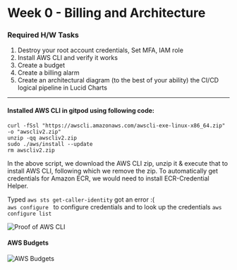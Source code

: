 # Week 0 - Billing and Architecture
### Required H/W Tasks

<ol>
 <li> Destroy your root account credentials, Set MFA, IAM role</li>
 <li> Install AWS CLI and verify it works </li>
 <li> Create a budget </li>
 <li> Create a billing alarm </li>
 <li>Create an architectural diagram (to the best of your ability) the CI/CD logical pipeline in Lucid Charts</li>
 
</ol>

---

#### Installed AWS CLI in gitpod using following code:

```
curl -fSsl "https://awscli.amazonaws.com/awscli-exe-linux-x86_64.zip" -o "awscliv2.zip"
unzip -qq awscliv2.zip
sudo ./aws/install --update
rm awscliv2.zip
```

In the above script, we download the AWS CLI zip, unzip it & execute that to install AWS CLI, following which we remove the zip. To automatically get credentials for Amazon ECR, we would need to install ECR-Credential Helper.

Typed ```aws sts get-caller-identity``` got an error :( <br>
```aws configure ``` to configure credentials and to look up the credentials ``` aws configure list ```

![Proof of AWS CLI](assets/week0%20gitpod%20aws%20cli%20login.png)

#### AWS Budgets
![AWS Budgets]()
